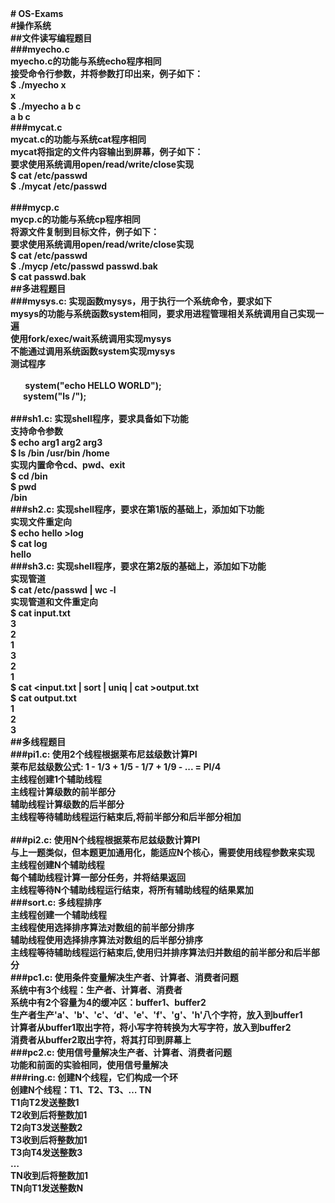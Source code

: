 <div><b># OS-Exams</b></div><div><b>#操作系统</b></div><div><b>##文件读写编程题目</b></div><div><b>###myecho.c</b></div><div><b>myecho.c的功能与系统echo程序相同</b></div><div><b>接受命令行参数，并将参数打印出来，例子如下：</b></div><div><b>$ ./myecho x</b></div><div><b>x</b></div><div><b>$ ./myecho a b c</b></div><div><b>a b c</b></div><div><b>###mycat.c</b></div><div><b>mycat.c的功能与系统cat程序相同</b></div><div><b>mycat将指定的文件内容输出到屏幕，例子如下：</b></div><div><b>要求使用系统调用open/read/write/close实现</b></div><div><b>$ cat /etc/passwd&nbsp;</b></div><div><b>$ ./mycat /etc/passwd&nbsp;</b></div><div><b><br></b></div><div><b>###mycp.c</b></div><div><b>mycp.c的功能与系统cp程序相同</b></div><div><b>将源文件复制到目标文件，例子如下：</b></div><div><b>要求使用系统调用open/read/write/close实现</b></div><div><b>$ cat /etc/passwd</b></div><div><b>$ ./mycp /etc/passwd passwd.bak&nbsp;</b></div><div><b>$ cat passwd.bak</b></div><div><b>##多进程题目</b></div><div><b>###mysys.c: 实现函数mysys，用于执行一个系统命令，要求如下</b></div><div><b>mysys的功能与系统函数system相同，要求用进程管理相关系统调用自己实现一遍</b></div><div><b>使用fork/exec/wait系统调用实现mysys</b></div><div><b>不能通过调用系统函数system实现mysys</b></div><div><b>测试程序</b></div><div><b><br></b></div><div><b><span style="white-space:pre">		</span>system("echo HELLO WORLD");</b></div><div><b><span style="white-space:pre">		</span>system("ls /");</b></div><div><b><br></b></div><div><b>###sh1.c: 实现shell程序，要求具备如下功能</b></div><div><b>支持命令参数</b></div><div><b>$ echo arg1 arg2 arg3</b></div><div><b>$ ls /bin /usr/bin /home</b></div><div><b>实现内置命令cd、pwd、exit</b></div><div><b>$ cd /bin</b></div><div><b>$ pwd</b></div><div><b>/bin</b></div><div><b>###sh2.c: 实现shell程序，要求在第1版的基础上，添加如下功能</b></div><div><b>实现文件重定向</b></div><div><b>$ echo hello &gt;log</b></div><div><b>$ cat log</b></div><div><b>hello</b></div><div><b>###sh3.c: 实现shell程序，要求在第2版的基础上，添加如下功能</b></div><div><b>实现管道</b></div><div><b>$ cat /etc/passwd | wc -l</b></div><div><b>实现管道和文件重定向</b></div><div><b>$ cat input.txt</b></div><div><b>3</b></div><div><b>2</b></div><div><b>1</b></div><div><b>3</b></div><div><b>2</b></div><div><b>1</b></div><div><b>$ cat &lt;input.txt | sort | uniq | cat &gt;output.txt</b></div><div><b>$ cat output.txt</b></div><div><b>1</b></div><div><b>2</b></div><div><b>3</b></div><div><b>##多线程题目</b></div><div><b>###pi1.c: 使用2个线程根据莱布尼兹级数计算PI</b></div><div><b>莱布尼兹级数公式: 1 - 1/3 + 1/5 - 1/7 + 1/9 - ... = PI/4</b></div><div><b>主线程创建1个辅助线程</b></div><div><b>主线程计算级数的前半部分</b></div><div><b>辅助线程计算级数的后半部分</b></div><div><b>主线程等待辅助线程运行結束后,将前半部分和后半部分相加</b></div><div><b><br></b></div><div><b>###pi2.c: 使用N个线程根据莱布尼兹级数计算PI</b></div><div><b>与上一题类似，但本题更加通用化，能适应N个核心，需要使用线程参数来实现</b></div><div><b>主线程创建N个辅助线程</b></div><div><b>每个辅助线程计算一部分任务，并将结果返回</b></div><div><b>主线程等待N个辅助线程运行结束，将所有辅助线程的结果累加</b></div><div><b>###sort.c: 多线程排序</b></div><div><b>主线程创建一个辅助线程</b></div><div><b>主线程使用选择排序算法对数组的前半部分排序</b></div><div><b>辅助线程使用选择排序算法对数组的后半部分排序</b></div><div><b>主线程等待辅助线程运行結束后,使用归并排序算法归并数组的前半部分和后半部分</b></div><div><b>###pc1.c: 使用条件变量解决生产者、计算者、消费者问题</b></div><div><b>系统中有3个线程：生产者、计算者、消费者</b></div><div><b>系统中有2个容量为4的缓冲区：buffer1、buffer2</b></div><div><b>生产者生产'a'、'b'、'c'、‘d'、'e'、'f'、'g'、'h'八个字符，放入到buffer1</b></div><div><b>计算者从buffer1取出字符，将小写字符转换为大写字符，放入到buffer2</b></div><div><b>消费者从buffer2取出字符，将其打印到屏幕上</b></div><div><b>###pc2.c: 使用信号量解决生产者、计算者、消费者问题</b></div><div><b>功能和前面的实验相同，使用信号量解决</b></div><div><b>###ring.c: 创建N个线程，它们构成一个环</b></div><div><b>创建N个线程：T1、T2、T3、… TN</b></div><div><b>T1向T2发送整数1</b></div><div><b>T2收到后将整数加1</b></div><div><b>T2向T3发送整数2</b></div><div><b>T3收到后将整数加1</b></div><div><b>T3向T4发送整数3</b></div><div><b>…</b></div><div><b>TN收到后将整数加1</b></div><div><b>TN向T1发送整数N</b></div>
